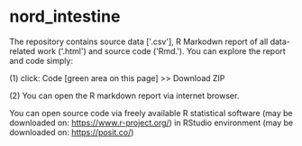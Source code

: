 # nord_intestine

The repository contains source data ['.csv'], R Markodwn report of all data-related work ('.html') and source code ('Rmd.'). You can explore the report and code simply:

(1) click: Code [green area on this page] >> Download ZIP

(2) You can open the R markdown report via internet browser.

You can open source code via freely available R statistical software (may be downloaded on: https://www.r-project.org/) in RStudio environment (may be downloaded on: https://posit.co/)
